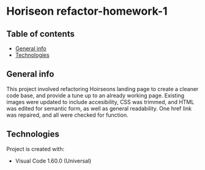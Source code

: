 # Horiseon refactor-homework-1
## Table of contents
* [General info](#general-info)
* [Technologies](#technologies)


## General info
This project involved refactoring Hoirseons landing page to create a cleaner code base, and provide a tune up to an already working page. Existing images were updated to include
accesibility, CSS was trimmed, and HTML was edited for semantic form, as well as general readability. One href link was repaired, and all were checked for function. 
	
## Technologies
Project is created with:
* Visual Code 1.60.0 (Universal)
